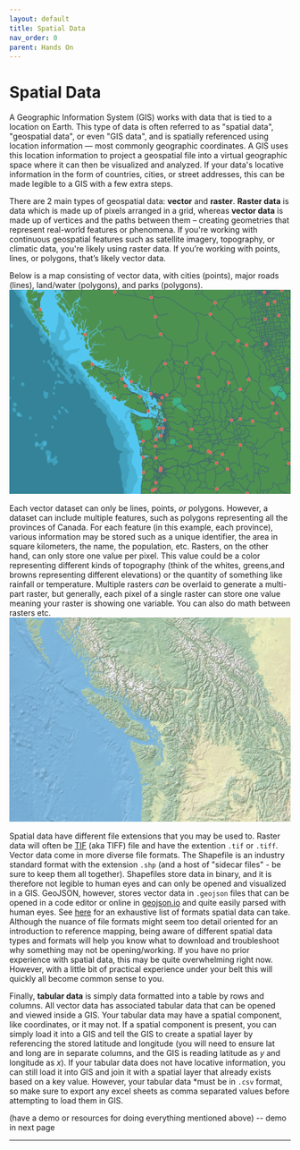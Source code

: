 ```yaml
---
layout: default
title: Spatial Data
nav_order: 0
parent: Hands On
---
```



# Spatial Data
A Geographic Information System (GIS) works with data that is tied to a location on Earth. This type of data is often referred to as "spatial data", "geospatial data", or even "GIS data", and is spatially referenced using location information — most commonly geographic coordinates. A GIS uses this location information to project a geospatial file into a virtual geographic space where it can then be visualized and analyzed. If your data's locative information in the form of countries, cities, or street addresses, this can be made legible to a GIS with a few extra steps. 


There are 2 main types of geospatial data: **vector** and **raster**. **Raster data** is data which is made up of pixels arranged in a grid, whereas **vector data** is made up of vertices and the paths between them – creating geometries that represent real-world features or phenomena. If you're working with continuous geospatial features such as satellite imagery, topography, or climatic data, you're likely using raster data.  If you’re working with points, lines, or polygons, that’s likely vector data.

Below is a map consisting of vector data, with cities (points), major roads (lines), land/water (polygons), and parks (polygons).
![vector data](./images/vector-data.png)

Each vector dataset can only be lines, points, *or* polygons. However, a dataset can include multiple features, such as polygons representing all the provinces of Canada. For each feature (in this example, each province), various information may be stored such as a unique identifier, the area in square kilometers, the name, the population, etc. Rasters, on the other hand, can only store one value per pixel. This value could be a color representing different kinds of topography (think of the whites, greens,and browns representing different elevations) or the quantity of something like rainfall or temperature. Multiple rasters *can* be overlaid to generate a multi-part raster, but generally, each pixel of a single raster can store one value meaning your raster is showing one variable. You can also do math between rasters etc. 
![raster data](./images/raster-data.png)

    
Spatial data have different file extensions that you may be used to. Raster data will often be [TIF](https://en.wikipedia.org/wiki/TIFF) (aka TIFF) file and have the extention `.tif` or `.tiff`. Vector data come in more diverse file formats. The Shapefile is an industry standard format with the extension `.shp` (and a host of "sidecar files" - be sure to keep them all together). Shapefiles store data in binary, and it is therefore not legible to human eyes and can only be opened and visualized in a GIS. GeoJSON, however, stores vector data in `.geojson` files that can be opened in a code editor or online in [geojson.io](https://geojson.io/) and quite easily parsed with human eyes. See [here](https://gisgeography.com/gis-formats/) for an exhaustive list of formats spatial data can take. Although the nuance of file formats might seem too detail oriented for an introduction to reference mapping, being aware of different spatial data types and formats will help you know what to download and troubleshoot why something may not be opening/working. If you have no prior experience with spatial data, this may be quite overwhelming right now. However, with a little bit of practical experience under your belt this will quickly all become common sense to you. 

Finally, **tabular data** is simply data formatted into a table by rows and columns. All vector data has associated tabular data that can be opened and viewed inside a GIS. Your tabular data may have a spatial component, like coordinates, or it may not. If a spatial component is present, you can simply load it into a GIS and tell the GIS to create a spatial layer by referencing the stored latitude and longitude (you will need to ensure lat and long are in separate columns, and the GIS is reading latitude as _y_  and longitude as _x_). If your tabular data does not have locative information, you can still load it into GIS and join it with a spatial layer that already exists based on a key value. However, your tabular data *must be in `.csv` format, so make sure to export any excel sheets as comma separated values before attempting to load them in GIS. 

(have a demo or resources for doing everything mentioned above) -- demo in next page

---